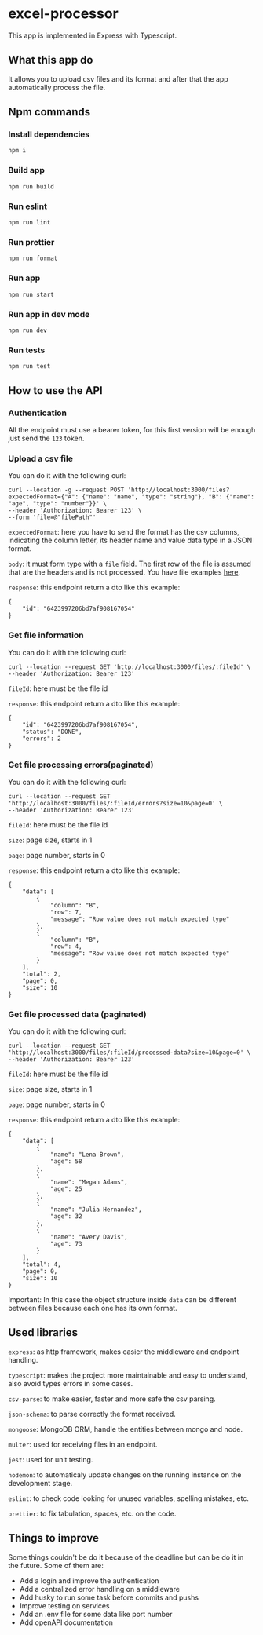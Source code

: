 # excel-processor

This app is implemented in Express with Typescript.

## What this app do

It allows you to upload csv files and its format and after that the app automatically process the file.

## Npm commands

### Install dependencies

`npm i`

### Build app

`npm run build`

### Run eslint

`npm run lint`

### Run prettier

`npm run format`

### Run app

`npm run start`

### Run app in dev mode

`npm run dev`

### Run tests

`npm run test`

## How to use the API

### Authentication

All the endpoint must use a bearer token, for this first version will be enough just send the `123` token.

### Upload a csv file

You can do it with the following curl:

```
curl --location -g --request POST 'http://localhost:3000/files?expectedFormat={"A": {"name": "name", "type": "string"}, "B": {"name": "age", "type": "number"}}' \
--header 'Authorization: Bearer 123' \
--form 'file=@"filePath"'
```

`expectedFormat`: here you have to send the format has the csv columns, indicating the column letter, its header name and value data type in a JSON format.

`body`: it must form type with a `file` field. The first row of the file is assumed that are the headers and is not processed. You have file examples [here](/resources/testfiles/).

`response`: this endpoint return a dto like this example:

```
{
    "id": "6423997206bd7af908167054"
}
```

### Get file information

You can do it with the following curl:

```
curl --location --request GET 'http://localhost:3000/files/:fileId' \
--header 'Authorization: Bearer 123'
```

`fileId`: here must be the file id

`response`: this endpoint return a dto like this example:

```
{
    "id": "6423997206bd7af908167054",
    "status": "DONE",
    "errors": 2
}
```

### Get file processing errors(paginated)

You can do it with the following curl:

```
curl --location --request GET 'http://localhost:3000/files/:fileId/errors?size=10&page=0' \
--header 'Authorization: Bearer 123'
```

`fileId`: here must be the file id

`size`: page size, starts in 1

`page`: page number, starts in 0

`response`: this endpoint return a dto like this example:

```
{
    "data": [
        {
            "column": "B",
            "row": 7,
            "message": "Row value does not match expected type"
        },
        {
            "column": "B",
            "row": 4,
            "message": "Row value does not match expected type"
        }
    ],
    "total": 2,
    "page": 0,
    "size": 10
}
```

### Get file processed data (paginated)

You can do it with the following curl:

```
curl --location --request GET 'http://localhost:3000/files/:fileId/processed-data?size=10&page=0' \
--header 'Authorization: Bearer 123'
```

`fileId`: here must be the file id

`size`: page size, starts in 1

`page`: page number, starts in 0

`response`: this endpoint return a dto like this example:

```
{
    "data": [
        {
            "name": "Lena Brown",
            "age": 58
        },
        {
            "name": "Megan Adams",
            "age": 25
        },
        {
            "name": "Julia Hernandez",
            "age": 32
        },
        {
            "name": "Avery Davis",
            "age": 73
        }
    ],
    "total": 4,
    "page": 0,
    "size": 10
}
```

Important: In this case the object structure inside `data` can be different between files because each one has its own format.

## Used libraries

`express`: as http framework, makes easier the middleware and endpoint handling.

`typescript`: makes the project more maintainable and easy to understand, also avoid types errors in some cases.

`csv-parse`: to make easier, faster and more safe the csv parsing.

`json-schema`: to parse correctly the format received.

`mongoose`: MongoDB ORM, handle the entities between mongo and node.

`multer`: used for receiving files in an endpoint.

`jest`: used for unit testing.

`nodemon`: to automaticaly update changes on the running instance on the development stage.

`eslint`: to check code looking for unused variables, spelling mistakes, etc.

`prettier`: to fix tabulation, spaces, etc. on the code.

## Things to improve

Some things couldn't be do it because of the deadline but can be do it in the future. Some of them are:

- Add a login and improve the authentication
- Add a centralized error handling on a middleware
- Add husky to run some task before commits and pushs
- Improve testing on services
- Add an .env file for some data like port number
- Add openAPI documentation
